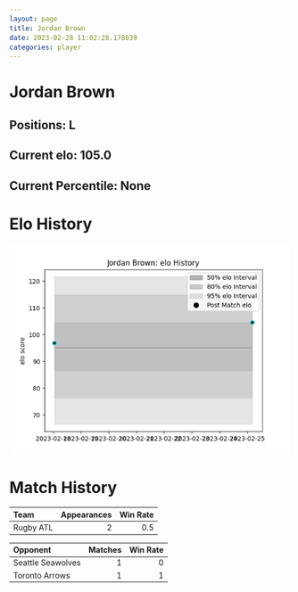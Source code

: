 ```yaml
---  
layout: page  
title: Jordan Brown  
date: 2023-02-28 11:02:28.178039  
categories: player  
---
```

# Jordan Brown

## Positions: L

## Current elo: 105.0

## Current Percentile: None

# Elo History


![elo history](history_JordanBrown.png)
# Match History


| Team      |   Appearances |   Win Rate |
|:----------|--------------:|-----------:|
| Rugby ATL |             2 |        0.5 |

| Opponent          |   Matches |   Win Rate |
|:------------------|----------:|-----------:|
| Seattle Seawolves |         1 |          0 |
| Toronto Arrows    |         1 |          1 |